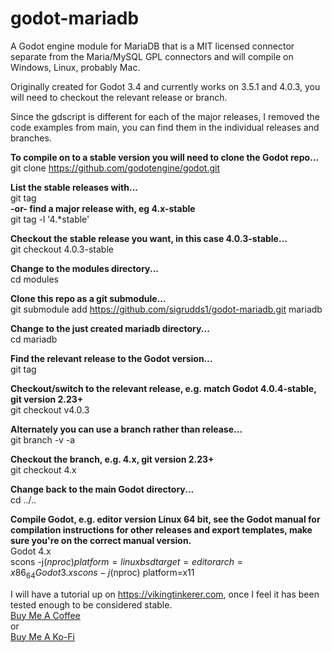 # godot-mariadb
A Godot engine module for MariaDB that is a MIT licensed connector separate from the Maria/MySQL GPL connectors and will compile on Windows, Linux, probably Mac.  
  
Originally created for Godot 3.4 and currently works on 3.5.1 and 4.0.3, you will need to checkout the relevant release or branch.  
  
Since the gdscript is different for each of the major releases, I removed the code examples from main, you can find them in the individual releases and branches.  
  
**To compile on to a stable version you will need to clone the Godot repo...**  
git clone https://github.com/godotengine/godot.git  

**List the stable releases with...**  
git tag  
**-or- find a major release with, eg 4.x-stable**  
git tag -l '4.\*stable'  

**Checkout the stable release you want, in this case 4.0.3-stable...**  
git checkout 4.0.3-stable  

**Change to the modules directory...**  
cd modules  

**Clone this repo as a git submodule...**  
git submodule add https://github.com/sigrudds1/godot-mariadb.git mariadb  

**Change to the just created mariadb directory...**  
cd mariadb  

**Find the relevant release to the Godot version...**  
git tag  

**Checkout/switch to the relevant release, e.g. match Godot 4.0.4-stable, git version 2.23+**  
git checkout v4.0.3

**Alternately you can use a branch rather than release...**  
git branch -v -a

**Checkout the branch, e.g. 4.x, git version 2.23+**  
git checkout 4.x

**Change back to the main Godot directory...**  
cd ../..  

**Compile Godot, e.g. editor version Linux 64 bit, see the Godot manual for compilation instructions for other releases and export templates, make sure you're on the correct manual version.**  
Godot 4.x  
scons -j$(nproc) platform=linuxbsd target=editor arch=x86_64  
Godot 3.x  
scons -j$(nproc) platform=x11  
  
I will have a tutorial up on https://vikingtinkerer.com, once I feel it has been tested enough to be considered stable.  
[Buy Me A Coffee](https://buymeacoffee.com/VikingTinkerer)  
  or  
[Buy Me A Ko-Fi](https://ko-fi.com/vikingtinkerer)

